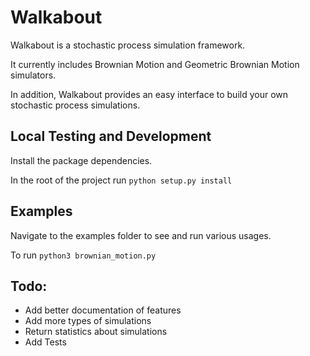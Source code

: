 # Walkabout #

Walkabout is a stochastic process simulation framework.

It currently includes Brownian Motion and Geometric Brownian Motion simulators.

In addition, Walkabout provides an easy interface to build your own stochastic process simulations.

## Local Testing and Development

Install the package dependencies.

In the root of the project run `python setup.py install`

## Examples

Navigate to the examples folder to see and run various usages.

To run `python3 brownian_motion.py`

## Todo:

* Add better documentation of features
* Add more types of simulations
* Return statistics about simulations
* Add Tests